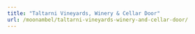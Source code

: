 ```yaml
---
title: "Taltarni Vineyards, Winery & Cellar Door"
url: /moonambel/taltarni-vineyards-winery-and-cellar-door/
---
```

